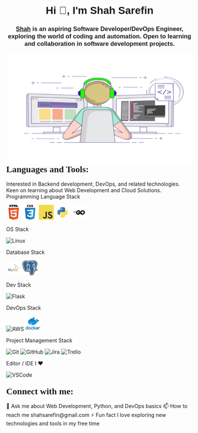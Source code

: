 <!-- Header Section -->
<h1 align="center"><font face="Arial">Hi 👋, I'm Shah Sarefin</font></h1>
<h3 align="center"><font face="Arial"><a href="https://www.linkedin.com/in/shahsarefin/" target="_blank" rel="noreferrer">Shah</a> is an aspiring Software Developer/DevOps Engineer, exploring the world of coding and automation. Open to learning and collaboration in software development projects.</font></h3>
<!-- GIF -->
<img align="right" height="300" width="500" src="https://raw.githubusercontent.com/mikonoid/mikonoid/main/images/gifs/coder3.gif" />
<!-- Languages and Tools Section -->
<h3 align="left"><font size="+2" face="Verdana">Languages and Tools:</font></h3>
Interested in Backend development, DevOps, and related technologies.
Keen on learning about Web Development and Cloud Solutions.
Programming Language Stack
<p align="left">
  <img src="https://raw.githubusercontent.com/github/explore/main/topics/html/html.png" alt="HTML" title="HTML" width="40" height="40"/>
  <img src="https://raw.githubusercontent.com/github/explore/main/topics/css/css.png" alt="CSS" title="CSS" width="40" height="40"/>
  <img src="https://raw.githubusercontent.com/github/explore/main/topics/javascript/javascript.png" alt="JavaScript" title="JavaScript" width="40" height="40"/>
  <img src="https://raw.githubusercontent.com/github/explore/main/topics/python/python.png" alt="Python" title="Python" width="40" height="40"/>
  <img src="https://raw.githubusercontent.com/github/explore/main/topics/go/go.png" alt="Go" title="Go" width="40" height="40"/>
</p>
OS Stack
<p align="left">
  <img src="https://brandlogos.net/wp-content/uploads/2020/03/Linux-logo.png" alt="Linux" title="Linux" width="40" height="40"/>
  <!-- Placeholder for other OS logos -->
</p>
Database Stack
<p align="left">
  <img src="https://raw.githubusercontent.com/github/explore/main/topics/mysql/mysql.png" alt="MySQL" title="MySQL" width="40" height="40"/>
  <img src="https://raw.githubusercontent.com/github/explore/main/topics/postgresql/postgresql.png" alt="PostgreSQL" title="PostgreSQL" width="40" height="40"/>
  <!-- Placeholder for other Database logos -->
</p>
Dev Stack
<p align="left">
  <img src="https://www.vectorlogo.zone/logos/pocoo_flask/pocoo_flask-icon.svg" alt="Flask" title="Flask" width="40" height="40"/>
  <!-- Placeholder for other Dev Stack logos -->
</p>
DevOps Stack
<p align="left">
  <img src="https://www.vectorlogo.zone/logos/amazon_aws/amazon_aws-icon.svg" alt="AWS" title="AWS" width="40" height="40"/>
  <img src="https://raw.githubusercontent.com/github/explore/main/topics/docker/docker.png" alt="Docker" title="Docker" width="40" height="40"/>
  <!-- Placeholder for other DevOps Stack logos -->
</p>
Project Management Stack
<p align="left">
  <img src="https://www.vectorlogo.zone/logos/git-scm/git-scm-icon.svg" alt="Git" title="Git" width="40" height="40"/>
  <img src="https://www.vectorlogo.zone/logos/github/github-icon.svg" alt="GitHub" title="GitHub" width="40" height="40"/>
  <img src="https://www.vectorlogo.zone/logos/atlassian_jira/atlassian_jira-icon.svg" alt="Jira" title="Jira" width="40" height="40"/>
  <img src="https://www.vectorlogo.zone/logos/trello/trello-icon.svg" alt="Trello" title="Trello" width="40" height="40"/>
</p>
Editor / IDE I ♥
<p align="left">
  <img src="https://www.vectorlogo.zone/logos/visualstudio_code/visualstudio_code-icon.svg" alt="VSCode" title="VSCode" width="40" height="40"/>
</p>
<!-- Contact Section -->
<h3 align="left"><font size="+2" face="Verdana">Connect with me:</font></h3>
<p align="left">
</p>
💬 Ask me about Web Development, Python, and DevOps basics
📫 How to reach me shahsarefin@gmail.com
⚡ Fun fact I love exploring new technologies and tools in my free time
